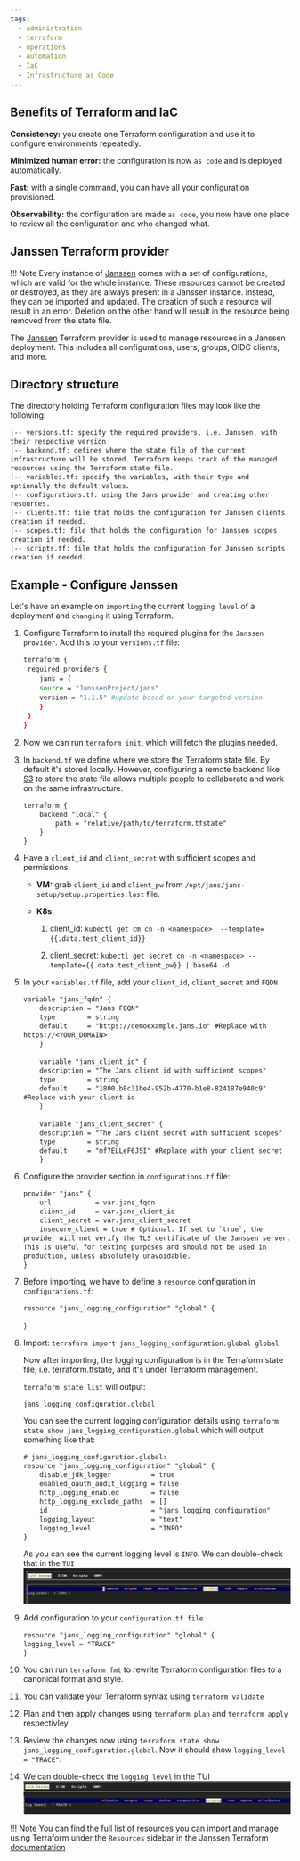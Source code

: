 ```yaml
---
tags:
  - administration
  - terraform
  - operations
  - automation
  - IaC
  - Infrastructure as Code
---
```


## Benefits of Terraform and IaC

**Consistency:** you create one Terraform configuration and use it to configure environments repeatedly.

**Minimized human error:** the configuration is now `as code` and is deployed automatically.

**Fast:** with a single command, you can have all your configuration provisioned.

**Observability:** the configuration are made `as code`, you now have one place to review all the configuration and who changed what.


## Janssen Terraform provider

!!! Note
    Every instance of [Janssen](https://registry.terraform.io/providers/JanssenProject/jans/latest/docs#instance-configuration) comes with a set of configurations, which are valid for the whole instance. These resources cannot be created or destroyed, as they are always present in a Janssen instance. Instead, they can be imported and updated. The creation of such a resource will result in an error. Deletion on the other hand will result in the resource being removed from the state file.

The [Janssen](https://registry.terraform.io/providers/JanssenProject/jans/latest/docs) Terraform provider is used to manage resources in a Janssen deployment. This includes all configurations, users, groups, OIDC clients, and more.

## Directory structure

The directory holding Terraform configuration files may look like the following:

```
|-- versions.tf: specify the required providers, i.e. Janssen, with their respective version 
|-- backend.tf: defines where the state file of the current infrastructure will be stored. Terraform keeps track of the managed resources using the Terraform state file.
|-- variables.tf: specify the variables, with their type and optionally the default values.
|-- configurations.tf: using the Jans provider and creating other resources.
|-- clients.tf: file that holds the configuration for Janssen clients creation if needed.
|-- scopes.tf: file that holds the configuration for Janssen scopes creation if needed.
|-- scripts.tf: file that holds the configuration for Janssen scripts creation if needed.

```

## Example - Configure Janssen

Let's have an example on `importing` the current `logging level` of a deployment and `changing` it using Terraform.

1. Configure Terraform to install the required plugins for the `Janssen provider`. Add this to your `versions.tf` file:

    ```bash
    terraform {
     required_providers {
        jans = {
        source = "JanssenProject/jans"
        version = "1.1.5" #update based on your targeted version
        }
     }
    }
    ```

2.  Now we can run `terraform init`, which will fetch the plugins needed.

3.  In `backend.tf` we define where we store the Terraform state file. By default it's stored locally. However, configuring a remote backend like [S3](https://developer.hashicorp.com/terraform/language/settings/backends/s3) to store the state file allows multiple people to collaborate and work on the same infrastructure.

    ```
    terraform {
        backend "local" {
            path = "relative/path/to/terraform.tfstate"
        }
    }
    ```


4.  Have a `client_id` and `client_secret` with sufficient scopes and permissions.

    - **VM:** grab `client_id` and `client_pw` from `/opt/jans/jans-setup/setup.properties.last` file.

    - **K8s:** 
        1. client_id: `kubectl get cm cn -n <namespace>  --template={{.data.test_client_id}}` 

        2. client_secret: `kubectl get secret cn -n <namespace> --template={{.data.test_client_pw}} | base64 -d`

5.  In your `variables.tf` file, add your `client_id`, `client_secret` and `FQDN`
    ```
    variable "jans_fqdn" {
        description = "Jans FQQN"
        type        = string
        default     = "https://demoexample.jans.io" #Replace with https://<YOUR_DOMAIN>
        }  
        
        variable "jans_client_id" {
        description = "The Jans client id with sufficient scopes"
        type        = string
        default     = "1800.b8c31be4-952b-4770-b1e8-824187e940c9" #Replace with your client id 
        }

        variable "jans_client_secret" {
        description = "The Jans client secret with sufficient scopes"
        type        = string
        default     = "mf7ELLeF6JSI" #Replace with your client secret 
        }
    ```

6.  Configure the provider section in `configurations.tf` file:

    ```
    provider "jans" {
        url           = var.jans_fqdn
        client_id     = var.jans_client_id
        client_secret = var.jans_client_secret
        insecure_client = true # Optional. If set to `true`, the provider will not verify the TLS certificate of the Janssen server. This is useful for testing purposes and should not be used in production, unless absolutely unavoidable.
    }
    ```

7.  Before importing, we have to define a `resource` configuration in `configurations.tf`:

    ```
    resource "jans_logging_configuration" "global" {

    }
    ```

8. Import:
   `terraform import jans_logging_configuration.global global`

    Now after importing, the logging configuration is in the Terraform state file, i.e. terraform.tfstate, and it's under Terraform management.

    `terraform state list` will output:
    ```
    jans_logging_configuration.global
    ```


    You can see the current logging configuration details using `terraform state show jans_logging_configuration.global` which will output something like that: 
    ```
    # jans_logging_configuration.global:
    resource "jans_logging_configuration" "global" {
        disable_jdk_logger          = true
        enabled_oauth_audit_logging = false
        http_logging_enabled        = false
        http_logging_exclude_paths  = []
        id                          = "jans_logging_configuration"
        logging_layout              = "text"
        logging_level               = "INFO"
    }
    ```

    As you can see the current logging level is `INFO`. We can double-check that in the `TUI`
    ![svg](../../assets/imported-logging-info.png)

9.  Add configuration to your `configuration.tf file`
    ```
    resource "jans_logging_configuration" "global" {
    logging_level = "TRACE"
    }
    ```

10. You can run `terraform fmt` to rewrite Terraform configuration files to a canonical format and style.

11.  You can validate your Terraform syntax using `terraform validate`

12.  Plan and then apply changes using `terraform plan` and `terraform apply` respectivley.

13.  Review the changes now using `terraform state show jans_logging_configuration.global`. 
    Now it should show `logging_level               = "TRACE"`.


14.  We can double-check the `logging level` in the TUI 
     ![svg](../../assets/changed-logging-info.png)    

!!! Note
    You can find the full list of resources you can import and manage using Terraform under the `Resources` sidebar in the Janssen Terraform [documentation](https://registry.terraform.io/providers/JanssenProject/jans/latest/docs)

